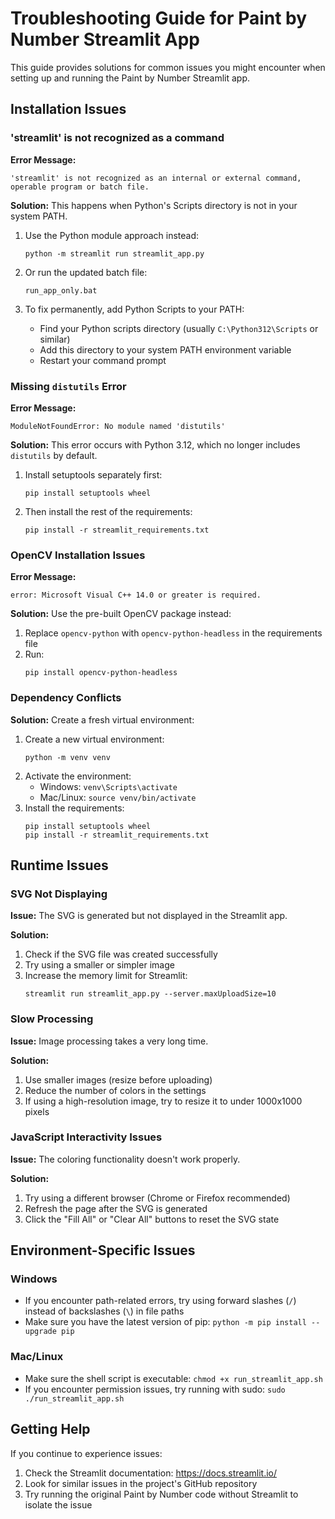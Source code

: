 # Troubleshooting Guide for Paint by Number Streamlit App

This guide provides solutions for common issues you might encounter when setting up and running the Paint by Number Streamlit app.

## Installation Issues

### 'streamlit' is not recognized as a command

**Error Message:**
```
'streamlit' is not recognized as an internal or external command, operable program or batch file.
```

**Solution:**
This happens when Python's Scripts directory is not in your system PATH.

1. Use the Python module approach instead:
   ```
   python -m streamlit run streamlit_app.py
   ```

2. Or run the updated batch file:
   ```
   run_app_only.bat
   ```

3. To fix permanently, add Python Scripts to your PATH:
   - Find your Python scripts directory (usually `C:\Python312\Scripts` or similar)
   - Add this directory to your system PATH environment variable
   - Restart your command prompt

### Missing `distutils` Error

**Error Message:**
```
ModuleNotFoundError: No module named 'distutils'
```

**Solution:**
This error occurs with Python 3.12, which no longer includes `distutils` by default.

1. Install setuptools separately first:
   ```
   pip install setuptools wheel
   ```
2. Then install the rest of the requirements:
   ```
   pip install -r streamlit_requirements.txt
   ```

### OpenCV Installation Issues

**Error Message:**
```
error: Microsoft Visual C++ 14.0 or greater is required.
```

**Solution:**
Use the pre-built OpenCV package instead:

1. Replace `opencv-python` with `opencv-python-headless` in the requirements file
2. Run:
   ```
   pip install opencv-python-headless
   ```

### Dependency Conflicts

**Solution:**
Create a fresh virtual environment:

1. Create a new virtual environment:
   ```
   python -m venv venv
   ```
2. Activate the environment:
   - Windows: `venv\Scripts\activate`
   - Mac/Linux: `source venv/bin/activate`
3. Install the requirements:
   ```
   pip install setuptools wheel
   pip install -r streamlit_requirements.txt
   ```

## Runtime Issues

### SVG Not Displaying

**Issue:** The SVG is generated but not displayed in the Streamlit app.

**Solution:**
1. Check if the SVG file was created successfully
2. Try using a smaller or simpler image
3. Increase the memory limit for Streamlit:
   ```
   streamlit run streamlit_app.py --server.maxUploadSize=10
   ```

### Slow Processing

**Issue:** Image processing takes a very long time.

**Solution:**
1. Use smaller images (resize before uploading)
2. Reduce the number of colors in the settings
3. If using a high-resolution image, try to resize it to under 1000x1000 pixels

### JavaScript Interactivity Issues

**Issue:** The coloring functionality doesn't work properly.

**Solution:**
1. Try using a different browser (Chrome or Firefox recommended)
2. Refresh the page after the SVG is generated
3. Click the "Fill All" or "Clear All" buttons to reset the SVG state

## Environment-Specific Issues

### Windows

- If you encounter path-related errors, try using forward slashes (`/`) instead of backslashes (`\`) in file paths
- Make sure you have the latest version of pip: `python -m pip install --upgrade pip`

### Mac/Linux

- Make sure the shell script is executable: `chmod +x run_streamlit_app.sh`
- If you encounter permission issues, try running with sudo: `sudo ./run_streamlit_app.sh`

## Getting Help

If you continue to experience issues:

1. Check the Streamlit documentation: https://docs.streamlit.io/
2. Look for similar issues in the project's GitHub repository
3. Try running the original Paint by Number code without Streamlit to isolate the issue
